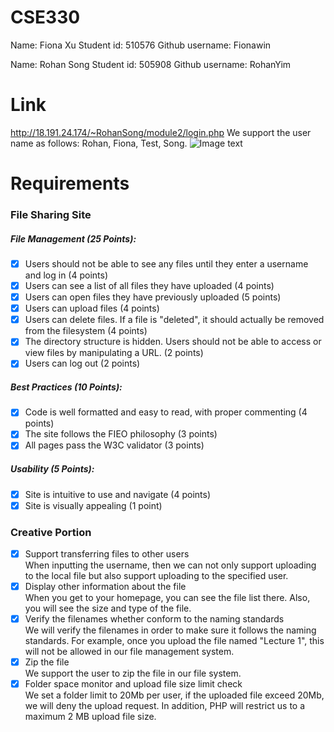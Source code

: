 # CSE330
Name: Fiona Xu
Student id: 510576
Github username: Fionawin

Name: Rohan Song
Student id: 505908
Github username: RohanYim


# Link
http://18.191.24.174/~RohanSong/module2/login.php
We support the user name as follows: Rohan, Fiona, Test, Song.
![Image text](http://ec2-3-82-231-44.compute-1.amazonaws.com/~Fiona/module2-group-module2-510576-505908/static/Login.png)

# Requirements
### File Sharing Site
##### File Management (25 Points):
- [x] Users should not be able to see any files until they enter a username and log in (4 points)
- [x] Users can see a list of all files they have uploaded (4 points)
- [x] Users can open files they have previously uploaded (5 points)
- [x] Users can upload files (4 points)
- [x] Users can delete files. If a file is "deleted", it should actually be removed from the filesystem (4 points)
- [x] The directory structure is hidden. Users should not be able to access or view files by manipulating a URL. (2 points)
- [x] Users can log out (2 points)

##### Best Practices (10 Points):
- [x] Code is well formatted and easy to read, with proper commenting (4 points)
- [x] The site follows the FIEO philosophy (3 points)
- [x] All pages pass the W3C validator (3 points)

##### Usability (5 Points):
- [x] Site is intuitive to use and navigate (4 points)
- [x] Site is visually appealing (1 point)

### Creative Portion
- [x] Support transferring files to other users</br>
When inputting the username, then we can not only support uploading to the local file but also support uploading to the specified user.
- [x] Display other information about the file</br>
When you get to your homepage, you can see the file list there. Also, you will see the size and type of the file. 
- [x] Verify the filenames whether conform to the naming standards</br>
We will verify the filenames in order to make sure it follows the naming standards. For example, once you upload the file named "Lecture 1", this will not be allowed in our file management system.
- [x] Zip the file</br>
We support the user to zip the file in our file system.
- [x] Folder space monitor and upload file size limit check</br>
We set a folder limit to 20Mb per user, if the uploaded file exceed 20Mb, we will deny the upload request. In addition, PHP will restrict us to a maximum 2 MB upload file size.
